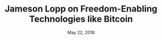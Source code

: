 ---
layout: page
title: Jameson Lopp on Freedom-Enabling Technologies like Bitcoin
podcast: TFTC
episode: 29
hosts: Marty Bent
date: May 22, 2018
guest: Jameson Lopp
lesson: 6
link: https://anchor.fm/tales-from-the-crypt/episodes/Tales-from-the-Crypt-29-Jameson-Lopp-e1qndr
---